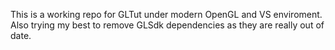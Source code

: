This is a working repo for GLTut under modern OpenGL and VS enviroment.
Also trying my best to remove GLSdk dependencies as they are really out of date.